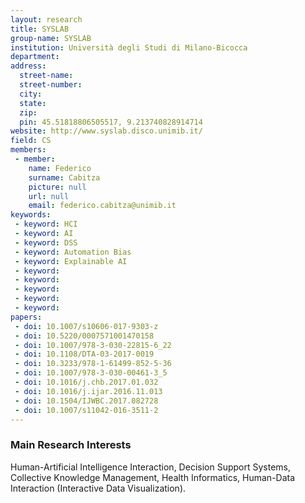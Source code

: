 ```yaml
---
layout: research
title: SYSLAB
group-name: SYSLAB
institution: Università degli Studi di Milano-Bicocca
department: 
address: 
  street-name: 
  street-number: 
  city: 
  state: 
  zip: 
  pin: 45.51818806505517, 9.213740828914714
website: http://www.syslab.disco.unimib.it/
field: CS
members: 
 - member: 
    name: Federico
    surname: Cabitza
    picture: null
    url: null
    email: federico.cabitza@unimib.it
keywords: 
 - keyword: HCI
 - keyword: AI
 - keyword: DSS
 - keyword: Automation Bias
 - keyword: Explainable AI 
 - keyword: 
 - keyword: 
 - keyword: 
 - keyword: 
 - keyword: 
papers: 
 - doi: 10.1007/s10606-017-9303-z
 - doi: 10.5220/0007571001470158
 - doi: 10.1007/978-3-030-22815-6_22
 - doi: 10.1108/DTA-03-2017-0019
 - doi: 10.3233/978-1-61499-852-5-36
 - doi: 10.1007/978-3-030-00461-3_5
 - doi: 10.1016/j.chb.2017.01.032
 - doi: 10.1016/j.ijar.2016.11.013
 - doi: 10.1504/IJWBC.2017.082728
 - doi: 10.1007/s11042-016-3511-2
---
```



### Main Research Interests
Human-Artificial Intelligence Interaction, Decision Support Systems, Collective Knowledge Management, Health Informatics, Human-Data Interaction (Interactive Data Visualization). 